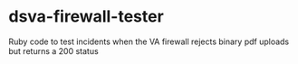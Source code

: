 # dsva-firewall-tester
Ruby code to test incidents when the VA firewall rejects binary pdf uploads but returns a 200 status

